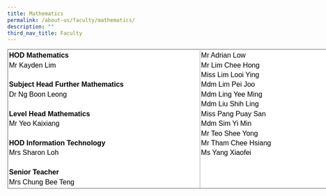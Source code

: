 ```yaml
---
title: Mathematics
permalink: /about-us/faculty/mathematics/
description: ""
third_nav_title: Faculty
---
```

<table style="margin: 0px; outline: 0px; padding: 0px; border-collapse: collapse; border: 1px solid rgb(170, 170, 170); color: rgb(0, 0, 0); font-family: Nunito, sans-serif; font-size: 16px; font-style: normal; font-variant-ligatures: normal; font-variant-caps: normal; font-weight: 400; letter-spacing: normal; orphans: 2; text-align: left; text-transform: none; white-space: normal; widows: 2; word-spacing: 0px; -webkit-text-stroke-width: 0px; background-color: rgb(255, 255, 255); text-decoration-thickness: initial; text-decoration-style: initial; text-decoration-color: initial; width: 783.333px;" class="iveo_table ives_tab_simple3" cellpadding="0" cellspacing="0" width="100%" border="0"><tbody style="margin: 0px; outline: 0px; padding: 0px;"><tr style="margin: 0px; outline: 0px; padding: 0px;"><td style="margin: 0px; outline: 0px; padding: 2px; text-align: center; border: 1px solid rgb(170, 170, 170); width: 443px;" valign="top"><div style="margin: 0px; outline: 0px; padding: 0px; line-height: 22.4px; text-align: left;"><strong style="margin: 0px; outline: 0px; padding: 0px;">HOD Mathematics</strong></div><div style="margin: 0px; outline: 0px; padding: 0px; line-height: 22.4px; text-align: left;">Mr Kayden Lim</div><div style="margin: 0px; outline: 0px; padding: 0px; line-height: 22.4px; text-align: left;"><strong style="margin: 0px; outline: 0px; padding: 0px;"><br style="margin: 0px; outline: 0px; padding: 0px;"></strong></div><div style="margin: 0px; outline: 0px; padding: 0px; line-height: 22.4px; text-align: left;"><strong style="margin: 0px; outline: 0px; padding: 0px;">Subject Head Further Mathematics</strong></div><div style="margin: 0px; outline: 0px; padding: 0px; line-height: 22.4px; text-align: left;">Dr Ng Boon Leong</div><div style="margin: 0px; outline: 0px; padding: 0px; line-height: 22.4px; text-align: left;"><br style="margin: 0px; outline: 0px; padding: 0px;"></div><strong style="margin: 0px; outline: 0px; padding: 0px;"><div style="margin: 0px; outline: 0px; padding: 0px; line-height: 22.4px; text-align: left;"><strong style="margin: 0px; outline: 0px; padding: 0px;">Level Head Mathematics</strong></div></strong><div style="margin: 0px; outline: 0px; padding: 0px; line-height: 22.4px; text-align: left;"><span style="margin: 0px; outline: 0px; padding: 0px; background-color: initial;"></span></div><div style="margin: 0px; outline: 0px; padding: 0px; line-height: 22.4px; text-align: left;">Mr Yeo Kaixiang<strong style="margin: 0px; outline: 0px; padding: 0px;"><br style="margin: 0px; outline: 0px; padding: 0px;"></strong></div><div style="margin: 0px; outline: 0px; padding: 0px; line-height: 22.4px; text-align: left;"><strong style="margin: 0px; outline: 0px; padding: 0px;"><br style="margin: 0px; outline: 0px; padding: 0px;"></strong></div><div style="margin: 0px; outline: 0px; padding: 0px; line-height: 22.4px; text-align: left;"><strong style="margin: 0px; outline: 0px; padding: 0px;">HOD Information Technology</strong></div><div style="margin: 0px; outline: 0px; padding: 0px; line-height: 22.4px; text-align: left;">Mrs Sharon Loh</div><div style="margin: 0px; outline: 0px; padding: 0px; line-height: 22.4px; text-align: left;"><br style="margin: 0px; outline: 0px; padding: 0px;"></div><strong style="margin: 0px; outline: 0px; padding: 0px;"><div style="margin: 0px; outline: 0px; padding: 0px; line-height: 22.4px; text-align: left;"><strong style="margin: 0px; outline: 0px; padding: 0px;">Senior Teacher</strong></div></strong><div style="margin: 0px; outline: 0px; padding: 0px; line-height: 22.4px; text-align: left;">Mrs Chung Bee Teng</div></td><td style="margin: 0px; outline: 0px; padding: 2px; text-align: center; border: 1px solid rgb(170, 170, 170); width: 340px;" valign="top"><div style="margin: 0px; outline: 0px; padding: 0px; line-height: 22.4px; text-align: left;">Mr Adrian Low</div><div style="margin: 0px; outline: 0px; padding: 0px; line-height: 22.4px; text-align: left;">Mr Lim Chee Hong</div><div style="margin: 0px; outline: 0px; padding: 0px; line-height: 22.4px; text-align: left;">Miss Lim Looi Ying</div><div style="margin: 0px; outline: 0px; padding: 0px; line-height: 22.4px; text-align: left;">Mdm Lim Pei Joo</div><div style="margin: 0px; outline: 0px; padding: 0px; line-height: 22.4px; text-align: left;">Mdm Ling Yee Ming</div><div style="margin: 0px; outline: 0px; padding: 0px; line-height: 22.4px; text-align: left;">Mdm Liu Shih Ling</div><div style="margin: 0px; outline: 0px; padding: 0px; line-height: 22.4px; text-align: left;">Miss Pang Puay San</div><div style="margin: 0px; outline: 0px; padding: 0px; line-height: 22.4px; text-align: left;">Mdm Sim Yi Min</div><div style="margin: 0px; outline: 0px; padding: 0px; line-height: 22.4px; text-align: left;">Mr Teo Shee Yong</div><div style="margin: 0px; outline: 0px; padding: 0px; line-height: 22.4px; text-align: left;">Mr Tham Chee Hsiang</div><div style="margin: 0px; outline: 0px; padding: 0px; line-height: 22.4px; text-align: left;">Ms Yang Xiaofei</div><div style="margin: 0px; outline: 0px; padding: 0px; line-height: 22.4px; text-align: left;"><br style="margin: 0px; outline: 0px; padding: 0px;"></div></td></tr></tbody></table>